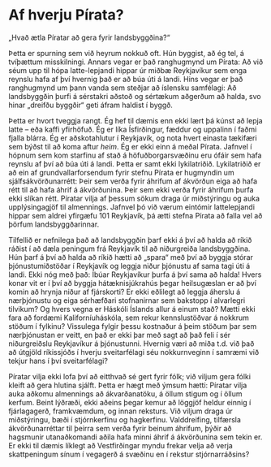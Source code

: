 # Af hverju Pírata?

„Hvað ætla Píratar að gera fyrir landsbyggðina?“

Þetta er spurning sem við heyrum nokkuð oft. Hún byggist, að ég tel, á tvíþættum
misskilningi. Annars vegar er það ranghugmynd um Pírata: Að við séum upp til
hópa latte-lepjandi hippar úr miðbæ Reykjavíkur sem enga reynslu hafa af því
hvernig það er að búa úti á landi. Hins vegar er það ranghugmynd um þann vanda
sem steðjar að íslensku samfélagi: Að landsbyggðin þurfi á sérstakri aðstoð og
sértækum aðgerðum að halda, svo hinar „dreifðu byggðir“ geti áfram haldist í
byggð.

Þetta er hvort tveggja rangt. Ég hef til dæmis enn ekki lært þá kúnst að lepja
latte – eða kaffi yfirhöfuð. Ég er líka Ísfirðingur, fæddur og uppalinn í faðmi
fjalla blárra. Ég er aðskotahlutur í Reykjavík, og nota hvert einasta tækifæri
sem býðst til að koma aftur _heim_. Ég er ekki einn á meðal Pírata. Jafnvel í
hópnum sem kom starfinu af stað á höfuðborgarsvæðinu eru ófáir sem hafa reynslu
af því að búa úti á landi. Þetta er samt ekki lykilatriðið. Lykilatriðið er að
ein af grundvallarforsendum fyrir stefnu Pírata er hugmyndin um
sjálfsákvörðunarrétt: Þeir sem verða fyrir áhrifum af ákvörðun eiga að hafa rétt
til að hafa áhrif á ákvörðunina. Þeir sem ekki verða fyrir áhrifum þurfa ekki
slíkan rétt. Píratar vilja af þessum sökum draga úr miðstýringu og auka
upplýsingagjöf til almennings. Jafnvel þó við værum eintómir lattelepjandi
hippar sem aldrei yfirgæfu 101 Reykjavík, þá ætti stefna Pírata að falla vel að
þörfum landsbyggðarinnar.

Tilfellið er nefnilega það að landsbyggðin þarf ekki á því að halda að ríkið
ráðist í að dæla peningum frá Reykjavík til að niðurgreiða landsbyggðina. Hún
þarf á því að halda að ríkið hætti að „spara“ með því að byggja stórar
þjónustumiðstöðar í Reykjavík og leggja niður þjónustu af sama tagi úti á landi.
Ekki nóg með það: Íbúar Reykjavíkur þurfa á því sama að halda! Hvers konar vit
er í því að byggja hátæknisjúkrahús þegar heilsugæslan er að því komin að hrynja
niður af fjárskorti? Er ekki eðlilegt að leggja áherslu á nærþjónustu og eiga
sérhæfðari stofnanirnar sem bakstopp í alvarlegri tilvikum? Og hvers vegna er
Háskóli Íslands allur á einum stað? Mætti ekki fara að fordæmi
Kaliforníuháskóla, sem rekur kennslustöðvar á nokkrum stöðum í fylkinu?
Vissulega fylgir þessu kostnaður á þeim stöðum þar sem nærþjónustan er veitt, en
það er ekki þar með sagt að það feli í sér niðurgreiðslu Reykjavíkur á
þjónustunni. Hvernig væri að miða t.d. við það að útgjöld ríkissjóðs í hverju
sveitarfélagi séu nokkurnveginn í samræmi við tekjur hans í því sveitarfélagi?

Píratar vilja ekki lofa því að eitthvað sé gert fyrir fólk; við viljum gera
fólki kleift að gera hlutina sjálft. Þetta er hægt með ýmsum hætti: Píratar
vilja auka aðkomu almennings að ákvarðanatöku, á öllum stigum og í öllum kerfum.
Beint lýðræði, ekki aðeins þegar kemur að löggjöf heldur einnig í fjárlagagerð,
framkvæmdum, og innan reksturs. Við viljum draga úr miðstýringu, bæði í
stjórnkerfinu og hagkerfinu. Valddreifing, tilfærsla ákvörðunarréttar til þeirra
sem verða fyrir beinum áhrifum, þýðir að hagsmunir utanaðkomandi aðila hafa
minni áhrif á ákvörðunina sem tekin er. Er ekki til dæmis líklegt að
Vestfirðingar myndu frekar velja að verja skattpeningum sínum í vegagerð á
svæðinu en í rekstur stjórnarráðsins?
